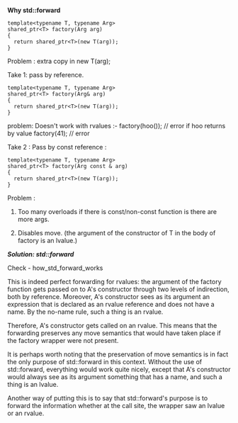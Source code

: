 **Why std::forward**

```
template<typename T, typename Arg>
shared_ptr<T> factory(Arg arg)
{
  return shared_ptr<T>(new T(arg));
}
```

Problem : extra copy in new T(arg);

Take 1: pass by reference.
```
template<typename T, typename Arg>
shared_ptr<T> factory(Arg& arg)
{
  return shared_ptr<T>(new T(arg));
}

```
problem:  Doesn't work with rvalues :-
factory<X>(hoo()); // error if hoo returns by value
factory<X>(41); // error

Take 2 : Pass by const reference :

```
template<typename T, typename Arg>
shared_ptr<T> factory(Arg const & arg)
{
  return shared_ptr<T>(new T(arg));
}

```
Problem :
1. Too many overloads if there is const/non-const function is there are more args.

2. Disables move. (the argument of the constructor of T in the body of factory is an lvalue.)

**_Solution:   std::forward_**

Check - how_std_forward_works

This is indeed perfect forwarding for rvalues: the argument of the factory function gets passed on to A's constructor
through two levels of indirection, both by reference. Moreover, A's constructor sees as its argument an expression
that is declared as an rvalue reference and does not have a name. By the no-name rule, such a thing is an rvalue.

Therefore, A's constructor gets called on an rvalue. This means that the forwarding preserves any move semantics
that would have taken place if the factory wrapper were not present.

It is perhaps worth noting that the preservation of move semantics is in fact the only purpose of std::forward
in this context. Without the use of std::forward, everything would work quite nicely, except that A's constructor
would always see as its argument something that has a name, and such a thing is an lvalue.

Another way of putting this is to say that std::forward's purpose is to forward the information whether at the
call site, the wrapper saw an lvalue or an rvalue.